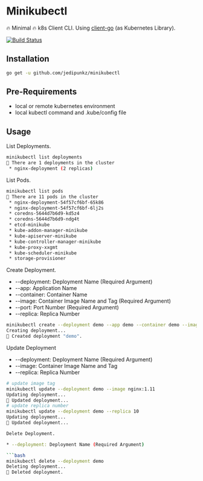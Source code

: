# Minikubectl

🔥 Minimal 🔥 k8s Client CLI. Using [client-go](https://github.com/kubernetes/client-go) (as Kubernetes Library).

[![Build Status](https://travis-ci.org/jedipunkz/minikubectl.svg?branch=master)](https://travis-ci.org/jedipunkz/minikubectl)

## Installation

```bash
go get -u github.com/jedipunkz/minikubectl
```

## Pre-Requirements

* local or remote kubernetes environment
* local kubectl command and .kube/config file

## Usage

List Deployments.

```bash
minikubectl list deployments
🍺 There are 1 deployments in the cluster
 * nginx-deployment (2 replicas)
```

List Pods.

```bash
minikubectl list pods
🍉 There are 11 pods in the cluster
 * nginx-deployment-54f57cf6bf-65k86
 * nginx-deployment-54f57cf6bf-6lj2s
 * coredns-5644d7b6d9-kd5z4
 * coredns-5644d7b6d9-ndg4t
 * etcd-minikube
 * kube-addon-manager-minikube
 * kube-apiserver-minikube
 * kube-controller-manager-minikube
 * kube-proxy-xxgmt
 * kube-scheduler-minikube
 * storage-provisioner
```

Create Deployment.

* --deployment: Deployment Name (Required Argument)
* --app: Application Name
* --container: Container Name
* --image: Container Image Name and Tag (Required Argument)
* --port: Port Number (Required Argument)
* --replica: Replica Number

```bash
minikubectl create --deployment demo --app demo --container demo --image nginx:1.12 --port 80 --replica 1
Creating deployment...
🍺 Created deployment "demo".
```

Update Deployment

* --deployment: Deployment Name (Required Argument)
* --image: Container Image Name and Tag
* --replica: Replica Number

```bash
# update image tag
minikubectl update --deployment demo --image nginx:1.11
Updating deployment...
🐙 Updated deployment...
# update replica number
minikubectl update --deployment demo --replica 10
Updating deployment...
🐙 Updated deployment...

Delete Deployment.

* --deployment: Deployment Name (Required Argument)

```bash
minikubectl delete --deployment demo
Deleting deployment...
🍺 Deleted deployment.
```
